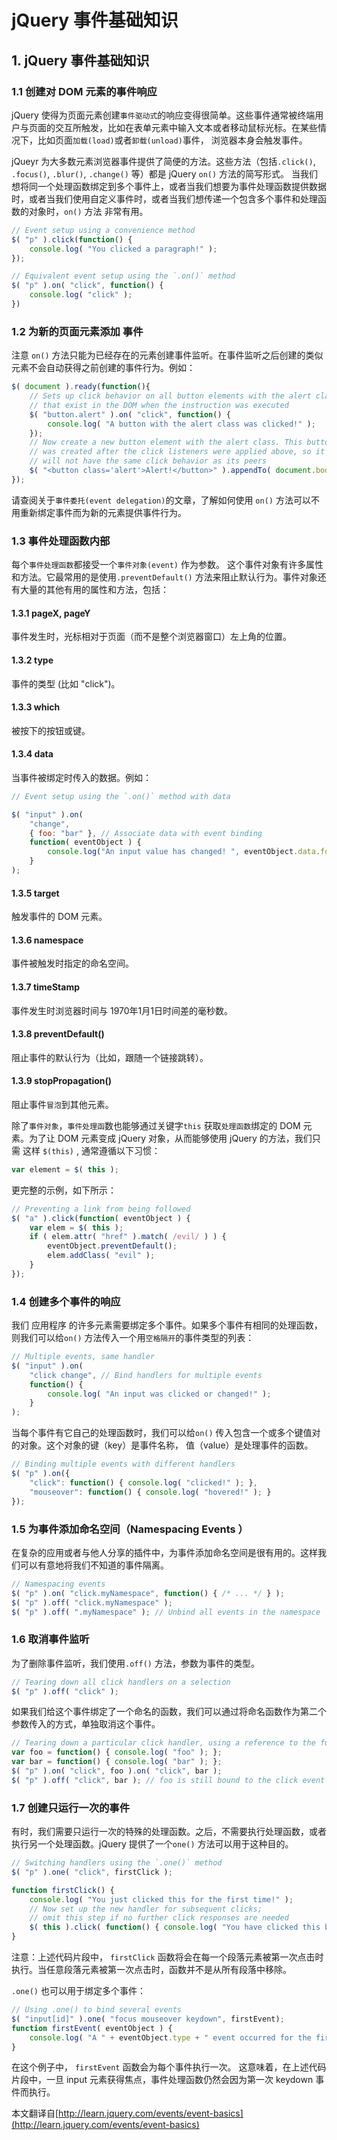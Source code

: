 # jQuery 事件基础知识

## 1. jQuery 事件基础知识

### 1.1 创建对 DOM 元素的事件响应

jQuery 使得为页面元素创建`事件驱动式`的响应变得很简单。这些事件通常被终端用户与页面的交互所触发，比如在表单元素中输入文本或者移动鼠标光标。在某些情况下，比如页面`加载(load)`或者`卸载(unload)`事件， 浏览器本身会触发事件。

jQueyr 为大多数元素浏览器事件提供了简便的方法。这些方法（包括`.click()`, `.focus()`, `.blur()`, `.change()` 等）都是 jQuery `on()` 方法的简写形式。 当我们想将同一个处理函数绑定到多个事件上，或者当我们想要为事件处理函数提供数据时，或者当我们使用自定义事件时，或者当我们想传递一个包含多个事件和处理函数的对象时，`on()` 方法 非常有用。

```javascript
// Event setup using a convenience method
$( "p" ).click(function() {
    console.log( "You clicked a paragraph!" );
});

// Equivalent event setup using the `.on()` method
$( "p" ).on( "click", function() {
    console.log( "click" );
})
```

### 1.2 为新的页面元素添加 事件

注意 `on()` 方法只能为已经存在的元素创建事件监听。在事件监听之后创建的类似元素不会自动获得之前创建的事件行为。例如：

```javascript
$( document ).ready(function(){
    // Sets up click behavior on all button elements with the alert class
    // that exist in the DOM when the instruction was executed
    $( "button.alert" ).on( "click", function() {
        console.log( "A button with the alert class was clicked!" );
    });
    // Now create a new button element with the alert class. This button
    // was created after the click listeners were applied above, so it
    // will not have the same click behavior as its peers
    $( "<button class='alert'>Alert!</button>" ).appendTo( document.body );
});
```

请查阅关于`事件委托(event delegation)`的文章，了解如何使用 `on()` 方法可以不用重新绑定事件而为新的元素提供事件行为。

### 1.3 事件处理函数内部

每个`事件处理函数`都接受一个`事件对象(event)` 作为参数。 这个事件对象有许多属性和方法。它最常用的是使用`.preventDefault()` 方法来阻止默认行为。事件对象还有大量的其他有用的属性和方法，包括：

#### 1.3.1 pageX, pageY

事件发生时，光标相对于页面（而不是整个浏览器窗口）左上角的位置。

#### 1.3.2 type

事件的类型 (比如 "click")。

#### 1.3.3 which

被按下的按钮或键。

#### 1.3.4 data

当事件被绑定时传入的数据。例如：

```javascript
// Event setup using the `.on()` method with data

$( "input" ).on(
  	"change",
    { foo: "bar" }, // Associate data with event binding
    function( eventObject ) {
        console.log("An input value has changed! ", eventObject.data.foo);
    }
);
```

#### 1.3.5 target

触发事件的 DOM 元素。

#### 1.3.6 namespace

事件被触发时指定的命名空间。

#### 1.3.7 timeStamp

事件发生时浏览器时间与 1970年1月1日时间差的毫秒数。

#### 1.3.8 preventDefault()

阻止事件的默认行为（比如，跟随一个链接跳转）。

#### 1.3.9 stopPropagation()

阻止事件`冒泡`到其他元素。

除了`事件对象`，`事件处理函`数也能够通过关键字`this` 获取`处理函数`绑定的 DOM 元素。为了让 DOM 元素变成 jQuery 对象，从而能够使用 jQuery 的方法，我们只需 这样 `$(this)` , 通常遵循以下习惯：
```javascript
var element = $( this );
```

更完整的示例，如下所示：
```javascript
// Preventing a link from being followed
$( "a" ).click(function( eventObject ) {
    var elem = $( this );
    if ( elem.attr( "href" ).match( /evil/ ) ) {
        eventObject.preventDefault();
        elem.addClass( "evil" );
    }
});
```

### 1.4 创建多个事件的响应

我们 应用程序 的许多元素需要绑定多个事件。如果多个事件有相同的处理函数，则我们可以给`on()` 方法传入一个用`空格隔开`的事件类型的列表：

```javascript
// Multiple events, same handler
$( "input" ).on(
    "click change", // Bind handlers for multiple events
    function() {
        console.log( "An input was clicked or changed!" );
    }
);
```

当每个事件有它自己的处理函数时，我们可以给`on()` 传入包含一个或多个键值对的对象。这个对象的键（key）是事件名称， 值（value）是处理事件的函数。

```javascript
// Binding multiple events with different handlers
$( "p" ).on({
    "click": function() { console.log( "clicked!" ); },
    "mouseover": function() { console.log( "hovered!" ); }
});
```

### 1.5 为事件添加命名空间（Namespacing Events ）

在复杂的应用或者与他人分享的插件中，为事件添加命名空间是很有用的。这样我们可以有意地将我们不知道的事件隔离。

```javascript
// Namespacing events
$( "p" ).on( "click.myNamespace", function() { /* ... */ } );
$( "p" ).off( "click.myNamespace" );
$( "p" ).off( ".myNamespace" ); // Unbind all events in the namespace
```

### 1.6 取消事件监听

为了删除事件监听，我们使用`.off()` 方法，参数为事件的类型。

```javascript
// Tearing down all click handlers on a selection
$( "p" ).off( "click" );
```

如果我们给这个事件绑定了一个命名的函数，我们可以通过将命名函数作为第二个参数传入的方式，单独取消这个事件。

```javascript
// Tearing down a particular click handler, using a reference to the function
var foo = function() { console.log( "foo" ); };
var bar = function() { console.log( "bar" ); };
$( "p" ).on( "click", foo ).on( "click", bar );
$( "p" ).off( "click", bar ); // foo is still bound to the click event
```

### 1.7 创建只运行一次的事件

有时，我们需要只运行一次的特殊的处理函数。之后，不需要执行处理函数，或者执行另一个处理函数。jQuery 提供了一个`one()` 方法可以用于这种目的。

```javascript
// Switching handlers using the `.one()` method
$( "p" ).one( "click", firstClick );

function firstClick() {
    console.log( "You just clicked this for the first time!" );
    // Now set up the new handler for subsequent clicks;
    // omit this step if no further click responses are needed
    $( this ).click( function() { console.log( "You have clicked this before!" ); } );
}
```

注意：上述代码片段中， `firstClick` 函数将会在每一个段落元素被第一次点击时执行。当任意段落元素被第一次点击时，函数并不是从所有段落中移除。

`.one()` 也可以用于绑定多个事件：

```javascript
// Using .one() to bind several events
$( "input[id]" ).one( "focus mouseover keydown", firstEvent);
function firstEvent( eventObject ) {
    console.log( "A " + eventObject.type + " event occurred for the first time on the input with id " + this.id );
}
```

在这个例子中， `firstEvent`  函数会为每个事件执行一次。 这意味着，在上述代码片段中，一旦 input 元素获得焦点，事件处理函数仍然会因为第一次 keydown 事件而执行。

本文翻译自[http://learn.jquery.com/events/event-basics](http://learn.jquery.com/events/event-basics)